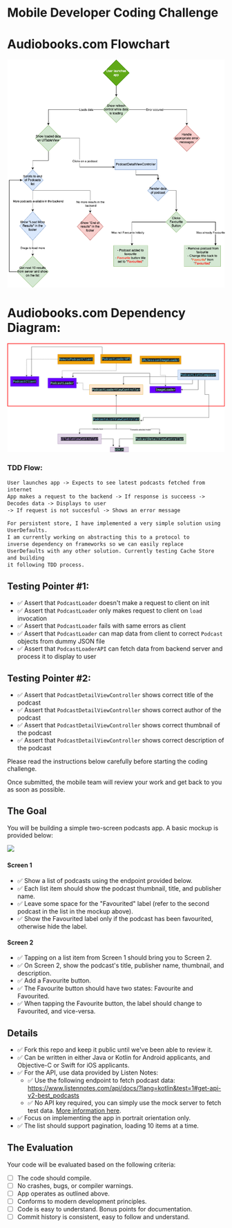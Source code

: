 # Mobile Developer Coding Challenge

# Audiobooks.com Flowchart 
![Alt text](/Images/Flowchart-Audiobooks.png "Audiobooks Flowchart")

# Audiobooks.com Dependency Diagram:

![Alt text](/Images/AudioBooksDependencyDiagram.png "Audiobooks Overview")


### TDD Flow:
```
User launches app -> Expects to see latest podcasts fetched from internet
App makes a request to the backend -> If response is succeess -> Decodes data -> Displays to user
-> If request is not succesful -> Shows an error message
```

```
For persistent store, I have implemented a very simple solution using UserDefaults. 
I am currently working on abstracting this to a protocol to 
inverse dependency on frameworks so we can easily replace
UserDefaults with any other solution. Currently testing Cache Store and building 
it following TDD process.
```

## Testing Pointer #1:
- ✅ Assert that `PodcastLoader` doesn't make a request to client on init
- ✅ Assert that `PodcastLoader` only makes request to client on `load` invocation
- ✅ Assert that `PodcastLoader` fails with same errors as client
- ✅ Assert that `PodcastLoader` can map data from client to correct `Podcast` objects from dummy JSON file
- ✅ Assert that `PodcastLoaderAPI` can fetch data from backend server and process it to display to user

## Testing Pointer #2:
- ✅ Assert that `PodcastDetailViewController` shows correct title of the podcast
- ✅ Assert that `PodcastDetailViewController` shows correct author of the podcast
- ✅ Assert that `PodcastDetailViewController` shows correct thumbnail of the podcast
- ✅ Assert that `PodcastDetailViewController` shows correct description of the podcast

Please read the instructions below carefully before starting the coding challenge.

Once submitted, the mobile team will review your work and get back to you as soon as possible.

## The Goal

You will be building a simple two-screen podcasts app. A basic mockup is provided below:

[![](https://i.imgur.com/yi8w1s8.png)](https://i.imgur.com/yi8w1s8.png)

#### Screen 1

- ✅ Show a list of podcasts using the endpoint provided below.
- ✅ Each list item should show the podcast thumbnail, title, and publisher name.
- ✅ Leave some space for the "Favourited" label (refer to the second podcast in the list in the mockup above).
- ✅ Show the Favourited label only if the podcast has been favourited, otherwise hide the label.

#### Screen 2

- ✅ Tapping on a list item from Screen 1 should bring you to Screen 2.
- ✅ On Screen 2, show the podcast's title, publisher name, thumbnail, and description.
- ✅ Add a Favourite button.
- ✅ The Favourite button should have two states: Favourite and Favourited.
- ✅ When tapping the Favourite button, the label should change to Favourited, and vice-versa.

## Details

- ✅ Fork this repo and keep it public until we've been able to review it.
- ✅ Can be written in either Java or Kotlin for Android applicants, and Objective-C or Swift for iOS applicants.
- ✅ For the API, use data provided by Listen Notes:
     - ✅ Use the following endpoint to fetch podcast data: https://www.listennotes.com/api/docs/?lang=kotlin&test=1#get-api-v2-best_podcasts
     - ✅ No API key required, you can simply use the mock server to fetch test data. [More information here](https://www.listennotes.help/article/48-how-to-test-the-podcast-api-without-an-api-key "More information here").
- ✅ Focus on implementing the app in portrait orientation only.
- ✅ The list should support pagination, loading 10 items at a time.

## The Evaluation

Your code will be evaluated based on the following criteria:

- [ ] The code should compile.
- [ ] No crashes, bugs, or compiler warnings.
- [ ] App operates as outlined above.
- [ ] Conforms to modern development principles.
- [ ] Code is easy to understand. Bonus points for documentation.
- [ ] Commit history is consistent, easy to follow and understand.
